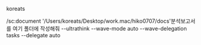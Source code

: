 koreats

/sc:document '/Users/koreats/Desktop/work.mac/hiko0707/docs'분석보고서를 여기 폴더에 작성해줘 --ultrathink --wave-mode auto --wave-delegation tasks --delegate auto
